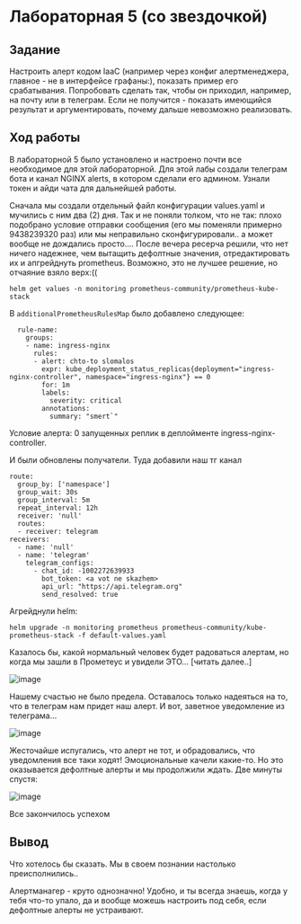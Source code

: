 # Лабораторная 5 (со звездочкой)

## Задание
Настроить алерт кодом IaaC (например через конфиг алертменеджера, главное - не в интерфейсе графаны:), показать пример его срабатывания. Попробовать сделать так, чтобы он приходил, например, на почту или в телеграм. Если не получится - показать имеющийся результат и аргументировать, почему дальше невозможно реализовать.

## Ход работы

В лабораторной 5 было установлено и настроено почти все необходимое для этой лабораторной.
Для этой лабы создали телеграм бота и канал NGINX alerts, в котором сделали его админом. Узнали токен и айди чата для дальнейшей работы.

Сначала мы создали отдельный файл конфигурации values.yaml и мучились с ним два (2) дня. Так и не поняли толком, что не так: плохо подобрано условие отправки сообщения (его мы поменяли примерно 9438239320 раз) или мы неправильно сконфигурировали.. а может вообще не дождались просто....
После вечера ресерча решили, что нет ничего надежнее, чем вытащить дефолтные значения, отредактировать их и апгрейднуть prometheus. Возможно, это не лучшее решение, но отчаяние взяло верх:((

```
helm get values -n monitoring prometheus-community/prometheus-kube-stack
```

В ```additionalPrometheusRulesMap``` было добавлено следующее:

```
  rule-name:
    groups:
    - name: ingress-nginx
      rules:
      - alert: chto-to slomalos
        expr: kube_deployment_status_replicas{deployment="ingress-nginx-controller", namespace="ingress-nginx"} == 0
        for: 1m
        labels:
          severity: critical
        annotations:
          summary: "smert`"

```

Условие алерта: 0 запущенных реплик в деплойменте ingress-nginx-controller.

И были обновлены получатели. Туда добавили наш тг канал

```
route:
  group_by: ['namespace']
  group_wait: 30s
  group_interval: 5m
  repeat_interval: 12h
  receiver: 'null'
  routes:
  - receiver: telegram
receivers:
  - name: 'null'
  - name: 'telegram'
    telegram_configs:
      - chat_id: -1002272639933
        bot_token: <a vot ne skazhem>
        api_url: "https://api.telegram.org"
        send_resolved: true

```

Агрейднули helm:

```
helm upgrade -n monitoring prometheus prometheus-community/kube-prometheus-stack -f default-values.yaml
```

Казалось бы, какой нормальный человек будет радоваться алертам, но когда мы зашли в Прометеус и увидели ЭТО... [читать далее..]

![image](https://github.com/user-attachments/assets/1c80b3b1-4ba0-4f74-9de7-11a979c32717)

Нашему счастью не было предела. Оставалось только надеяться на то, что в телеграм нам придет наш алерт. И вот, заветное уведомление из телеграма...

![image](https://github.com/user-attachments/assets/6dd97464-c246-4f0a-a44f-d423b3cb8146)

Жесточайше испугались, что алерт не тот, и обрадовались, что уведомления все таки ходят! Эмоциональные качели какие-то. Но это оказывается дефолтные алерты и мы продолжили ждать.
Две минуты спустя:

![image](https://github.com/user-attachments/assets/214aba55-8291-41ea-a7de-dcf30fa88392)

Все закончилось успехом

## Вывод

Что хотелось бы сказать. Мы в своем познании настолько преисполнились.. 

Алертманагер - круто однозначно! Удобно, и ты всегда знаешь, когда у тебя что-то упало, да и вообще можешь настроить под себя, если дефолтные алерты не устраивают. 
